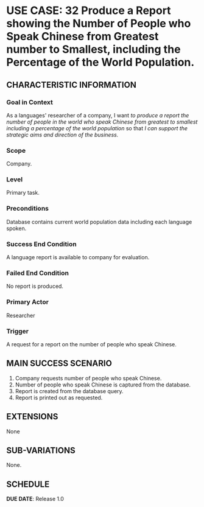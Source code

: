 # USE CASE: 32 Produce a Report showing the Number of People who Speak Chinese from Greatest number to Smallest, including the Percentage of the World Population.

## CHARACTERISTIC INFORMATION

### Goal in Context

As a languages' researcher of a company, I want *to produce a report the number of people in the world who speak Chinese from greatest to smallest including a percentage of the world population* so that *I can support the strategic aims and direction of the business.*

### Scope

Company.

### Level

Primary task.

### Preconditions

Database contains current world population data including each language spoken.

### Success End Condition

A language report is available to company for evaluation.

### Failed End Condition

No report is produced.

### Primary Actor

Researcher

### Trigger

A request for a report on the number of people who speak Chinese.

## MAIN SUCCESS SCENARIO

1. Company requests number of people who speak Chinese.
2. Number of people who speak Chinese is captured from the database.
3. Report is created from the database query.
4. Report is printed out as requested.

## EXTENSIONS

None

## SUB-VARIATIONS

None.

## SCHEDULE

**DUE DATE**: Release 1.0